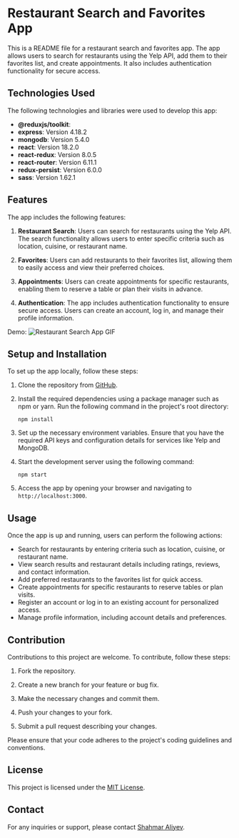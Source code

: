 # Restaurant Search and Favorites App

This is a README file for a restaurant search and favorites app. The app allows users to search for restaurants using the Yelp API, add them to their favorites list, and create appointments. It also includes authentication functionality for secure access.

## Technologies Used

The following technologies and libraries were used to develop this app:

- **@reduxjs/toolkit**:
- **express**: Version 4.18.2
- **mongodb**: Version 5.4.0
- **react**: Version 18.2.0
- **react-redux**: Version 8.0.5
- **react-router**: Version 6.11.1
- **redux-persist**: Version 6.0.0
- **sass**: Version 1.62.1

## Features

The app includes the following features:

1. **Restaurant Search**: Users can search for restaurants using the Yelp API. The search functionality allows users to enter specific criteria such as location, cuisine, or restaurant name.

2. **Favorites**: Users can add restaurants to their favorites list, allowing them to easily access and view their preferred choices.

3. **Appointments**: Users can create appointments for specific restaurants, enabling them to reserve a table or plan their visits in advance.

4. **Authentication**: The app includes authentication functionality to ensure secure access. Users can create an account, log in, and manage their profile information.

Demo:
![Restaurant Search App GIF](../client/public/img/gif.gif)

## Setup and Installation

To set up the app locally, follow these steps:

1. Clone the repository from [GitHub](https://github.com/oslabs-beta/KlusterView).

2. Install the required dependencies using a package manager such as npm or yarn. Run the following command in the project's root directory:

   ```shell
   npm install
   ```

3. Set up the necessary environment variables. Ensure that you have the required API keys and configuration details for services like Yelp and MongoDB.

4. Start the development server using the following command:

   ```shell
   npm start
   ```

5. Access the app by opening your browser and navigating to `http://localhost:3000`.

## Usage

Once the app is up and running, users can perform the following actions:

- Search for restaurants by entering criteria such as location, cuisine, or restaurant name.
- View search results and restaurant details including ratings, reviews, and contact information.
- Add preferred restaurants to the favorites list for quick access.
- Create appointments for specific restaurants to reserve tables or plan visits.
- Register an account or log in to an existing account for personalized access.
- Manage profile information, including account details and preferences.

## Contribution

Contributions to this project are welcome. To contribute, follow these steps:

1. Fork the repository.

2. Create a new branch for your feature or bug fix.

3. Make the necessary changes and commit them.

4. Push your changes to your fork.

5. Submit a pull request describing your changes.

Please ensure that your code adheres to the project's coding guidelines and conventions.

## License

This project is licensed under the [MIT License](https://opensource.org/licenses/MIT).

## Contact

For any inquiries or support, please contact [Shahmar Aliyev](mailto:shahmar.aliyev@gmail.com).
